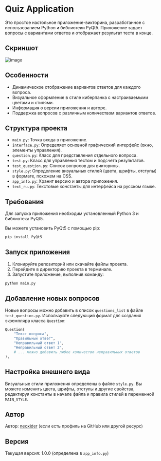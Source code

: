 # Quiz Application

Это простое настольное приложение-викторина, разработанное с использованием Python и библиотеки PyQt5. Приложение задает вопросы с вариантами ответов и отображает результат теста в конце.

## Скриншот

![image](https://github.com/user-attachments/assets/d5b9b925-abd3-4cce-a33b-93da11f984e8)


## Особенности

*   Динамическое отображение вариантов ответов для каждого вопроса.
*   Визуальное оформление в стиле киберпанка с настраиваемыми цветами и стилями.
*   Информация о версии приложения и авторе.
*   Поддержка вопросов с различным количеством вариантов ответов.

## Структура проекта

*   `main.py`: Точка входа в приложение.
*   `interface.py`: Определяет основной графический интерфейс (окно, элементы управления).
*   `question.py`: Класс для представления отдельного вопроса.
*   `test.py`: Класс для управления тестом и подсчета результатов.
*   `test_question.py`: Список вопросов для викторины.
*   `style.py`: Определение визуальных стилей (цвета, шрифты, отступы) в формате, похожем на CSS.
*   `app_info.py`: Хранит версию и автора приложения.
*   `text_ru.py`: Текстовые константы для интерфейса на русском языке.

## Требования

Для запуска приложения необходим установленный Python 3 и библиотека PyQt5.

Вы можете установить PyQt5 с помощью pip:

```bash
pip install PyQt5
```

## Запуск приложения

1.  Клонируйте репозиторий или скачайте файлы проекта.
2.  Перейдите в директорию проекта в терминале.
3.  Запустите приложение, выполнив команду:

```bash
python main.py
```

## Добавление новых вопросов

Новые вопросы можно добавить в список `questions_list` в файле `test_question.py`. Используйте следующий формат для создания экземпляра класса `Question`:

```python
Question(
    "Текст вопроса",
    "Правильный ответ",
    "Неправильный ответ 1",
    "Неправильный ответ 2",
    # ... можно добавить любое количество неправильных ответов
),
```

## Настройка внешнего вида

Визуальные стили приложения определены в файле `style.py`. Вы можете изменить цвета, шрифты, отступы и другие свойства, редактируя константы в начале файла и правила стилей в переменной `MAIN_STYLE`.

## Автор

Автор: [neoxider](https://github.com/neoxider) (если есть профиль на GitHub или другой ресурс)

## Версия

Текущая версия: 1.0.0 (определена в `app_info.py`)

